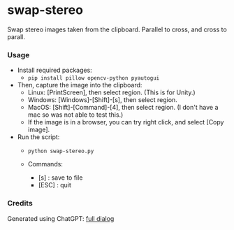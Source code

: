 # swap-stereo

Swap stereo images taken from the clipboard. Parallel to cross, and cross to parall.

### Usage

- Install required packages:
  - ```pip install pillow opencv-python pyautogui```
- Then, capture the image into the clipboard:
  - Linux: \[PrintScreen\], then select region. (This is for Unity.)
  - Windows: \[Windows\]-\[Shift\]-[s], then select region.
  - MacOS: \[Shift\]-\[Command\]-[4], then select region. (I don't have a mac so was not able to test this.)
  - If the image is in a browser, you can try right click, and select \[Copy image\].
- Run the script:
  - ```python swap-stereo.py```

  - Commands:
    - [s] : save to file
    - [ESC] : quit

### Credits
Generated using ChatGPT: [full dialog](https://chatgpt.com/share/68048f32-d928-8003-8cf6-934c4302e9c8)
